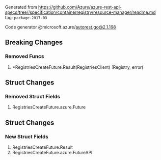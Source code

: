 Generated from https://github.com/Azure/azure-rest-api-specs/tree//specification/containerregistry/resource-manager/readme.md tag: `package-2017-03`

Code generator @microsoft.azure/autorest.go@2.1.168

## Breaking Changes

### Removed Funcs

1. *RegistriesCreateFuture.Result(RegistriesClient) (Registry, error)

## Struct Changes

### Removed Struct Fields

1. RegistriesCreateFuture.azure.Future

## Struct Changes

### New Struct Fields

1. RegistriesCreateFuture.Result
1. RegistriesCreateFuture.azure.FutureAPI
